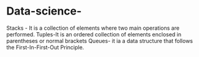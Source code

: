 # Data-science-
 Stacks - It is a collection of elements where two main operations are performed.
 Tuples-It is an ordered collection of elements enclosed in parentheses or normal brackets
 Queues- it ia a data structure that follows the First-In-First-Out Principle.